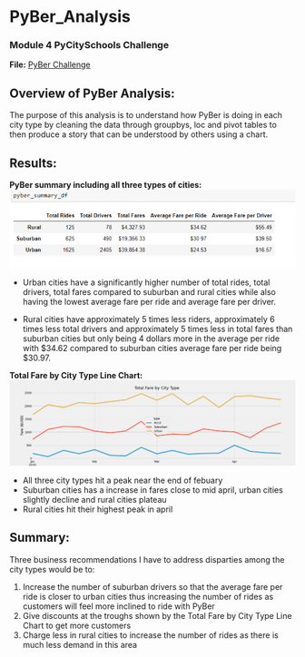 # PyBer_Analysis
  
### Module 4 PyCitySchools Challenge 
**File:** [PyBer Challenge](PyBer_Challenge.ipynb)

## Overview of PyBer Analysis:
The purpose of this analysis is to understand how PyBer is doing in each city type by cleaning the data through groupbys, loc and pivot tables to then produce a story that can be understood by others using a chart.      

## Results:
**PyBer summary including all three types of cities:**
![PyBer Summary](Resources/PyBer_Summary.PNG)
- Urban cities have a significantly higher number of total rides, total drivers, total fares compared to suburban and rural cities while also having the lowest average fare per ride and average fare per driver. 

- Rural cities have approximately 5 times less riders, approximately 6 times less total drivers and approximately 5 times less in total fares than suburban cities but only being 4 dollars more in the average per ride with $34.62 compared to suburban cities average fare per ride being $30.97.

**Total Fare by City Type Line Chart:**
![Total Fare by City Type Line Chart](analysis/PyBer_fare_summary.png)

- All three city types hit a peak near the end of febuary
- Suburban cities has a increase in fares close to mid april, urban cities slightly decline and rural cities plateau 
- Rural cities hit their highest peak in april

## Summary:
Three business recommendations I have to address disparties among the city types would be to:

1.  Increase the number of suburban drivers so that the average fare per ride is closer to urban cities thus increasing the number of rides as customers will feel more inclined to ride with PyBer
2.  Give discounts at the troughs shown by the Total Fare by City Type Line Chart to get more customers 
3.   Charge less in rural cities to increase the number of rides as there is much less demand in this area



